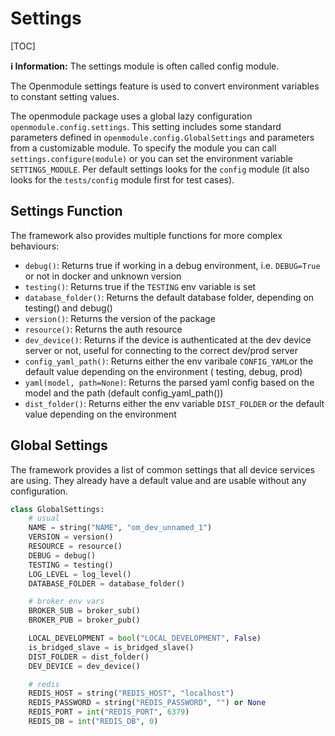 # Settings

[TOC]

**ℹ Information:** The settings module is often called config module.

The Openmodule settings feature is used to convert environment variables to constant setting values.

The openmodule package uses a global lazy configuration `openmodule.config.settings`. This setting includes some
standard parameters defined in `openmodule.config.GlobalSettings` and parameters from a customizable module. To specify
the module you can call `settings.configure(module)` or you can set the environment variable `SETTINGS_MODULE`. Per
default settings looks for the `config` module (it also looks for the `tests/config` module first for test cases).

## Settings Function

The framework also provides multiple functions for more complex behaviours:

* `debug()`: Returns true if working in a debug environment, i.e. `DEBUG=True` or not in docker and unknown version
* `testing()`: Returns true if the `TESTING` env variable is set
* `database_folder()`: Returns the default database folder, depending on testing() and debug()
* `version()`: Returns the version of the package
* `resource()`: Returns the auth resource
* `dev_device()`: Returns if the device is authenticated at the dev device server or not, useful for connecting to the
  correct dev/prod server
* `config_yaml_path()`: Returns either the env varibale `CONFIG_YAML`or the default value depending on the environment (
  testing, debug, prod)
* `yaml(model, path=None)`: Returns the parsed yaml config based on the model and the path (default config_yaml_path())
* `dist_folder()`: Returns either the env variable `DIST_FOLDER` or the default value depending on the environment

## Global Settings

The framework provides a list of common settings that all device services are using.
They already have a default value and are usable without any configuration.

```python
class GlobalSettings:
    # usual
    NAME = string("NAME", "om_dev_unnamed_1")
    VERSION = version()
    RESOURCE = resource()
    DEBUG = debug()
    TESTING = testing()
    LOG_LEVEL = log_level()
    DATABASE_FOLDER = database_folder()

    # broker env vars
    BROKER_SUB = broker_sub()
    BROKER_PUB = broker_pub()

    LOCAL_DEVELOPMENT = bool("LOCAL_DEVELOPMENT", False)
    is_bridged_slave = is_bridged_slave()
    DIST_FOLDER = dist_folder()
    DEV_DEVICE = dev_device()

    # redis
    REDIS_HOST = string("REDIS_HOST", "localhost")
    REDIS_PASSWORD = string("REDIS_PASSWORD", "") or None
    REDIS_PORT = int("REDIS_PORT", 6379)
    REDIS_DB = int("REDIS_DB", 0)
```
